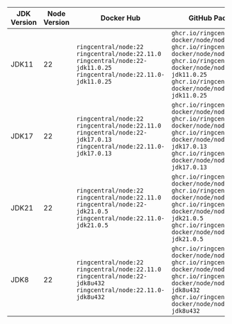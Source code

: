 | JDK Version | Node Version | Docker Hub | GitHub Package |
|-------------|--------------|------------|----------------|
| JDK11 | 22 | `ringcentral/node:22` `ringcentral/node:22.11.0` `ringcentral/node:22-jdk11.0.25` `ringcentral/node:22.11.0-jdk11.0.25`| `ghcr.io/ringcentral-docker/node/node:22` `ghcr.io/ringcentral-docker/node/node:22.11.0` `ghcr.io/ringcentral-docker/node/node:22-jdk11.0.25` `ghcr.io/ringcentral-docker/node/node:22.11.0-jdk11.0.25` |
| JDK17 | 22 | `ringcentral/node:22` `ringcentral/node:22.11.0` `ringcentral/node:22-jdk17.0.13` `ringcentral/node:22.11.0-jdk17.0.13`| `ghcr.io/ringcentral-docker/node/node:22` `ghcr.io/ringcentral-docker/node/node:22.11.0` `ghcr.io/ringcentral-docker/node/node:22-jdk17.0.13` `ghcr.io/ringcentral-docker/node/node:22.11.0-jdk17.0.13` |
| JDK21 | 22 | `ringcentral/node:22` `ringcentral/node:22.11.0` `ringcentral/node:22-jdk21.0.5` `ringcentral/node:22.11.0-jdk21.0.5`| `ghcr.io/ringcentral-docker/node/node:22` `ghcr.io/ringcentral-docker/node/node:22.11.0` `ghcr.io/ringcentral-docker/node/node:22-jdk21.0.5` `ghcr.io/ringcentral-docker/node/node:22.11.0-jdk21.0.5` |
| JDK8 | 22 | `ringcentral/node:22` `ringcentral/node:22.11.0` `ringcentral/node:22-jdk8u432` `ringcentral/node:22.11.0-jdk8u432`| `ghcr.io/ringcentral-docker/node/node:22` `ghcr.io/ringcentral-docker/node/node:22.11.0` `ghcr.io/ringcentral-docker/node/node:22-jdk8u432` `ghcr.io/ringcentral-docker/node/node:22.11.0-jdk8u432` |
